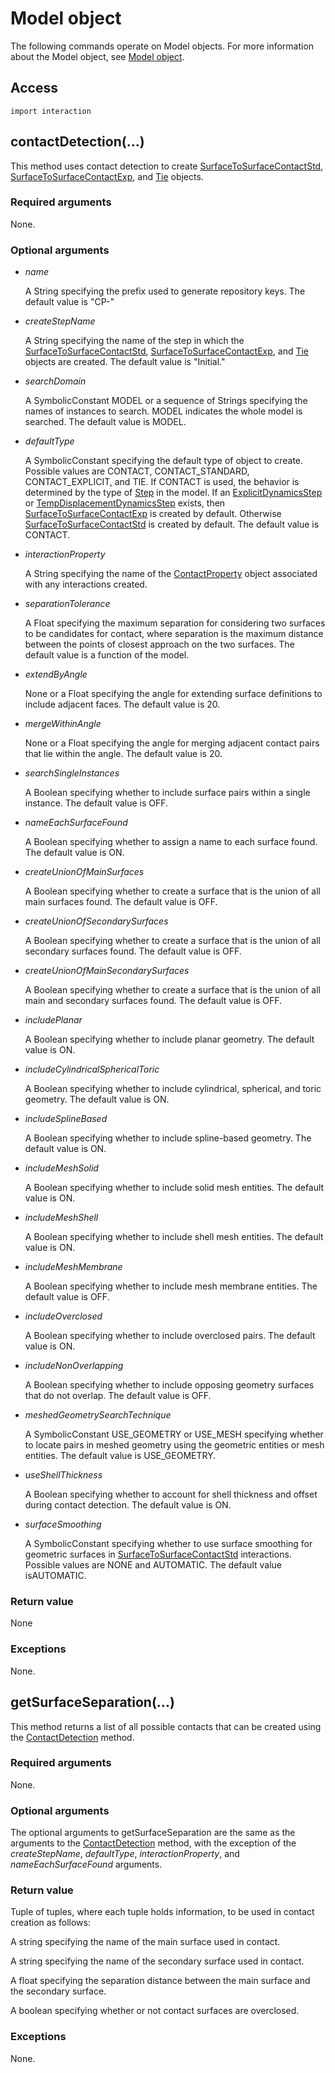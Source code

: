 # Model object

The following commands operate on Model objects. For more information about the Model object, see [Model object](https://help.3ds.com/2022/english/DSSIMULIA_Established/SIMACAEKERRefMap/simaker-c-modelpyc.htm?ContextScope=all).

## Access

```
import interaction
```

## contactDetection(...)



This method uses contact detection to create [SurfaceToSurfaceContactStd](https://help.3ds.com/2022/english/DSSIMULIA_Established/SIMACAEKERRefMap/simaker-c-surfacetosurfacecontactstdpyc.htm?ContextScope=all), [SurfaceToSurfaceContactExp](https://help.3ds.com/2022/english/DSSIMULIA_Established/SIMACAEKERRefMap/simaker-c-surfacetosurfacecontactexppyc.htm?ContextScope=all), and [Tie](https://help.3ds.com/2022/english/DSSIMULIA_Established/SIMACAEKERRefMap/simaker-c-tiepyc.htm?ContextScope=all) objects.



### Required arguments

None.

### Optional arguments

- *name*

  A String specifying the prefix used to generate repository keys. The default value is "CP-"

- *createStepName*

  A String specifying the name of the step in which the [SurfaceToSurfaceContactStd](https://help.3ds.com/2022/english/DSSIMULIA_Established/SIMACAEKERRefMap/simaker-c-surfacetosurfacecontactstdpyc.htm?ContextScope=all), [SurfaceToSurfaceContactExp](https://help.3ds.com/2022/english/DSSIMULIA_Established/SIMACAEKERRefMap/simaker-c-surfacetosurfacecontactexppyc.htm?ContextScope=all), and [Tie](https://help.3ds.com/2022/english/DSSIMULIA_Established/SIMACAEKERRefMap/simaker-c-tiepyc.htm?ContextScope=all) objects are created. The default value is "Initial."

- *searchDomain*

  A SymbolicConstant MODEL or a sequence of Strings specifying the names of instances to search. MODEL indicates the whole model is searched. The default value is MODEL.

- *defaultType*

  A SymbolicConstant specifying the default type of object to create. Possible values are CONTACT, CONTACT_STANDARD, CONTACT_EXPLICIT, and TIE. If CONTACT is used, the behavior is determined by the type of [Step](https://help.3ds.com/2022/english/DSSIMULIA_Established/SIMACAEKERRefMap/simaker-c-steppyc.htm?ContextScope=all) in the model. If an [ExplicitDynamicsStep](https://help.3ds.com/2022/english/DSSIMULIA_Established/SIMACAEKERRefMap/simaker-c-explicitdynamicssteppyc.htm?ContextScope=all) or [TempDisplacementDynamicsStep](https://help.3ds.com/2022/english/DSSIMULIA_Established/SIMACAEKERRefMap/simaker-c-tempdisplacementdynamicssteppyc.htm?ContextScope=all) exists, then [SurfaceToSurfaceContactExp](https://help.3ds.com/2022/english/DSSIMULIA_Established/SIMACAEKERRefMap/simaker-c-surfacetosurfacecontactexppyc.htm?ContextScope=all) is created by default. Otherwise [SurfaceToSurfaceContactStd](https://help.3ds.com/2022/english/DSSIMULIA_Established/SIMACAEKERRefMap/simaker-c-surfacetosurfacecontactstdpyc.htm?ContextScope=all) is created by default. The default value is CONTACT.

- *interactionProperty*

  A String specifying the name of the [ContactProperty](https://help.3ds.com/2022/english/DSSIMULIA_Established/SIMACAEKERRefMap/simaker-c-contactpropertypyc.htm?ContextScope=all) object associated with any interactions created.

- *separationTolerance*

  A Float specifying the maximum separation for considering two surfaces to be candidates for contact, where separation is the maximum distance between the points of closest approach on the two surfaces. The default value is a function of the model.

- *extendByAngle*

  None or a Float specifying the angle for extending surface definitions to include adjacent faces. The default value is 20.

- *mergeWithinAngle*

  None or a Float specifying the angle for merging adjacent contact pairs that lie within the angle. The default value is 20.

- *searchSingleInstances*

  A Boolean specifying whether to include surface pairs within a single instance. The default value is OFF.

- *nameEachSurfaceFound*

  A Boolean specifying whether to assign a name to each surface found. The default value is ON.

- *createUnionOfMainSurfaces*

  A Boolean specifying whether to create a surface that is the union of all main surfaces found. The default value is OFF.

- *createUnionOfSecondarySurfaces*

  A Boolean specifying whether to create a surface that is the union of all secondary surfaces found. The default value is OFF.

- *createUnionOfMainSecondarySurfaces*

  A Boolean specifying whether to create a surface that is the union of all main and secondary surfaces found. The default value is OFF.

- *includePlanar*

  A Boolean specifying whether to include planar geometry. The default value is ON.

- *includeCylindricalSphericalToric*

  A Boolean specifying whether to include cylindrical, spherical, and toric geometry. The default value is ON.

- *includeSplineBased*

  A Boolean specifying whether to include spline-based geometry. The default value is ON.

- *includeMeshSolid*

  A Boolean specifying whether to include solid mesh entities. The default value is ON.

- *includeMeshShell*

  A Boolean specifying whether to include shell mesh entities. The default value is ON.

- *includeMeshMembrane*

  A Boolean specifying whether to include mesh membrane entities. The default value is OFF.

- *includeOverclosed*

  A Boolean specifying whether to include overclosed pairs. The default value is ON.

- *includeNonOverlapping*

  A Boolean specifying whether to include opposing geometry surfaces that do not overlap. The default value is OFF.

- *meshedGeometrySearchTechnique*

  A SymbolicConstant USE_GEOMETRY or USE_MESH specifying whether to locate pairs in meshed geometry using the geometric entities or mesh entities. The default value is USE_GEOMETRY.

- *useShellThickness*

  A Boolean specifying whether to account for shell thickness and offset during contact detection. The default value is ON.

- *surfaceSmoothing*

  A SymbolicConstant specifying whether to use surface smoothing for geometric surfaces in [SurfaceToSurfaceContactStd](https://help.3ds.com/2022/english/DSSIMULIA_Established/SIMACAEKERRefMap/simaker-c-surfacetosurfacecontactstdpyc.htm?ContextScope=all) interactions. Possible values are NONE and AUTOMATIC. The default value isAUTOMATIC.

### Return value

None

### Exceptions

None.



## getSurfaceSeparation(...)



This method returns a list of all possible contacts that can be created using the [ContactDetection](https://help.3ds.com/2022/english/DSSIMULIA_Established/SIMACAEKERRefMap/simaker-c-modelitnpyc.htm?ContextScope=all#simaker-modelcontactdetectionpyc) method.



### Required arguments

None.

### Optional arguments

The optional arguments to getSurfaceSeparation are the same as the arguments to the [ContactDetection](https://help.3ds.com/2022/english/DSSIMULIA_Established/SIMACAEKERRefMap/simaker-c-modelitnpyc.htm?ContextScope=all#simaker-modelcontactdetectionpyc) method, with the exception of the *createStepName*, *defaultType*, *interactionProperty*, and *nameEachSurfaceFound* arguments.

### Return value

Tuple of tuples, where each tuple holds information, to be used in contact creation as follows:

A string specifying the name of the main surface used in contact.

A string specifying the name of the secondary surface used in contact.

A float specifying the separation distance between the main surface and the secondary surface.

A boolean specifying whether or not contact surfaces are overclosed.

### Exceptions

None.